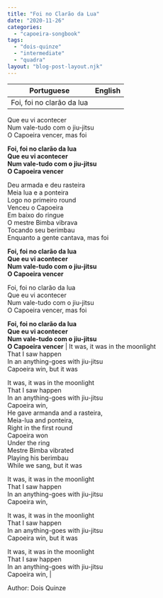 ```yaml
---
title: "Foi no Clarão da Lua"
date: "2020-11-26"
categories: 
  - "capoeira-songbook"
tags: 
  - "dois-quinze"
  - "intermediate"
  - "quadra"
layout: "blog-post-layout.njk"
---
```


| Portuguese | English |
| --- | --- |
| Foi, foi no clarão da lua  
Que eu vi acontecer  
Num vale-tudo com o jiu-jitsu  
O Capoeira vencer, mas foi  
  
**Foi, foi no clarão da lua  
Que eu vi acontecer  
Num vale-tudo com o jiu-jitsu  
O Capoeira vencer**  
  
Deu armada e deu rasteira  
Meia lua e a ponteira  
Logo no primeiro round  
Venceu o Capoeira  
Em baixo do ringue  
O mestre Bimba vibrava  
Tocando seu berimbau  
Enquanto a gente cantava, mas foi  
  
**Foi, foi no clarão da lua  
Que eu vi acontecer  
Num vale-tudo com o jiu-jitsu  
O Capoeira vencer**  
  
Foi, foi no clarão da lua  
Que eu vi acontecer  
Num vale-tudo com o jiu-jitsu  
O Capoeira vencer, mas foi  
  
**Foi, foi no clarão da lua  
Que eu vi acontecer  
Num vale-tudo com o jiu-jitsu  
O Capoeira vencer** | It was, it was in the moonlight  
That I saw happen  
In an anything-goes with jiu-jitsu  
Capoeira win, but it was  
  
It was, it was in the moonlight  
That I saw happen  
In an anything-goes with jiu-jitsu  
Capoeira win,  
He gave armanda and a rasteira,  
Meia-lua and ponteira,  
Right in the first round  
Capoeira won  
Under the ring  
Mestre Bimba vibrated  
Playing his berimbau  
While we sang, but it was  
  
It was, it was in the moonlight  
That I saw happen  
In an anything-goes with jiu-jitsu  
Capoeira win,  
  
It was, it was in the moonlight  
That I saw happen  
In an anything-goes with jiu-jitsu  
Capoeira win, but it was  
  
It was, it was in the moonlight  
That I saw happen  
In an anything-goes with jiu-jitsu  
Capoeira win, |

<figcaption>

Author: Dois Quinze

</figcaption>
